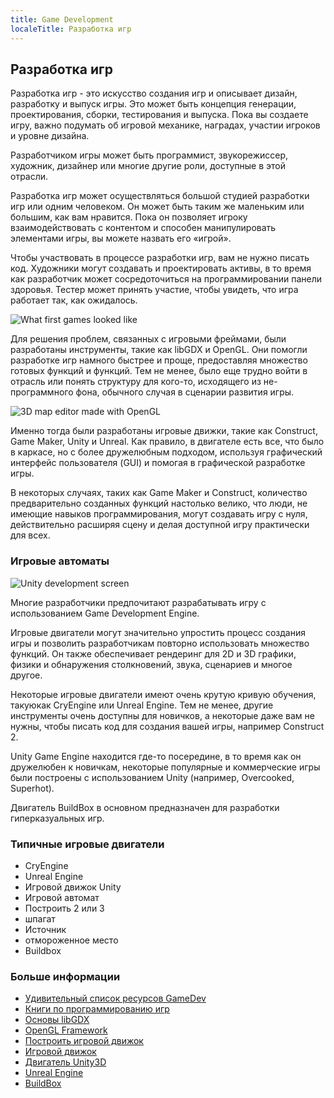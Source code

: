 ```yaml
---
title: Game Development
localeTitle: Разработка игр
---
```

## Разработка игр

Разработка игр - это искусство создания игр и описывает дизайн, разработку и выпуск игры. Это может быть концепция генерации, проектирования, сборки, тестирования и выпуска. Пока вы создаете игру, важно подумать об игровой механике, наградах, участии игроков и уровне дизайна.

Разработчиком игры может быть программист, звукорежиссер, художник, дизайнер или многие другие роли, доступные в этой отрасли.

Разработка игр может осуществляться большой студией разработки игр или одним человеком. Он может быть таким же маленьким или большим, как вам нравится. Пока он позволяет игроку взаимодействовать с контентом и способен манипулировать элементами игры, вы можете назвать его «игрой».

Чтобы участвовать в процессе разработки игр, вам не нужно писать код. Художники могут создавать и проектировать активы, в то время как разработчик может сосредоточиться на программировании панели здоровья. Тестер может принять участие, чтобы увидеть, что игра работает так, как ожидалось.

![What first games looked like](https://i.ytimg.com/vi/ePc12V6F0ws/maxresdefault.jpg "Какие первые игры выглядели")

Для решения проблем, связанных с игровыми фреймами, были разработаны инструменты, такие как libGDX и OpenGL. Они помогли разработке игр намного быстрее и проще, предоставляя множество готовых функций и функций. Тем не менее, было еще трудно войти в отрасль или понять структуру для кого-то, исходящего из не-программного фона, обычного случая в сценарии развития игры.

![3D map editor made with OpenGL](https://i.ytimg.com/vi/E0laTeycpB4/maxresdefault.jpg "Редактор 3D-карт, созданный с помощью OpenGL")

Именно тогда были разработаны игровые движки, такие как Construct, Game Maker, Unity и Unreal. Как правило, в двигателе есть все, что было в каркасе, но с более дружелюбным подходом, используя графический интерфейс пользователя (GUI) и помогая в графической разработке игры.

В некоторых случаях, таких как Game Maker и Construct, количество предварительно созданных функций настолько велико, что люди, не имеющие навыков программирования, могут создавать игру с нуля, действительно расширяя сцену и делая доступной игру практически для всех.

### Игровые автоматы

![Unity development screen](http://paulbourke.net/stereographics/Unitystereo/textureplanes.jpg "Экран развития Unity")

Многие разработчики предпочитают разрабатывать игру с использованием Game Development Engine.

Игровые двигатели могут значительно упростить процесс создания игры и позволить разработчикам повторно использовать множество функций. Он также обеспечивает рендеринг для 2D и 3D графики, физики и обнаружения столкновений, звука, сценариев и многое другое.

Некоторые игровые двигатели имеют очень крутую кривую обучения, такую ​​как CryEngine или Unreal Engine. Тем не менее, другие инструменты очень доступны для новичков, а некоторые даже вам не нужны, чтобы писать код для создания вашей игры, например Construct 2.

Unity Game Engine находится где-то посередине, в то время как он дружелюбен к новичкам, некоторые популярные и коммерческие игры были построены с использованием Unity (например, Overcooked, Superhot).

Двигатель BuildBox в основном предназначен для разработки гиперказуальных игр.

### Типичные игровые двигатели

*   CryEngine
*   Unreal Engine
*   Игровой движок Unity
*   Игровой автомат
*   Построить 2 или 3
*   шпагат
*   Источник
*   отмороженное место
*   Buildbox

### Больше информации

*   [Удивительный список ресурсов GameDev](https://github.com/Kavex/GameDev-Resources)
*   [Книги по программированию игр](http://www.fromdev.com/2013/07/game-development-books.html)
*   [Основы libGDX](https://libgdx.badlogicgames.com/)
*   [OpenGL Framework](https://www.opengl.org/)
*   [Построить игровой движок](https://www.scirra.com/)
*   [Игровой движок](https://www.yoyogames.com/gamemaker)
*   [Двигатель Unity3D](https://unity3d.com/pt)
*   [Unreal Engine](https://www.unrealengine.com/en-US/what-is-unreal-engine-4)
*   [BuildBox](https://www.buildbox.com/)
